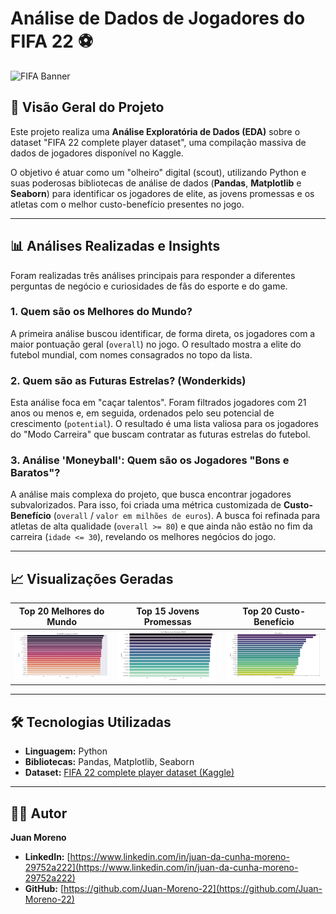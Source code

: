 # Análise de Dados de Jogadores do FIFA 22 ⚽

![FIFA Banner](https://i.imgur.com/A4w1f4I.jpg)

## 📖 Visão Geral do Projeto

Este projeto realiza uma **Análise Exploratória de Dados (EDA)** sobre o dataset "FIFA 22 complete player dataset", uma compilação massiva de dados de jogadores disponível no Kaggle.

O objetivo é atuar como um "olheiro" digital (scout), utilizando Python e suas poderosas bibliotecas de análise de dados (**Pandas**, **Matplotlib** e **Seaborn**) para identificar os jogadores de elite, as jovens promessas e os atletas com o melhor custo-benefício presentes no jogo.

---

## 📊 Análises Realizadas e Insights

Foram realizadas três análises principais para responder a diferentes perguntas de negócio e curiosidades de fãs do esporte e do game.

### 1. Quem são os Melhores do Mundo?
A primeira análise buscou identificar, de forma direta, os jogadores com a maior pontuação geral (`overall`) no jogo. O resultado mostra a elite do futebol mundial, com nomes consagrados no topo da lista.

### 2. Quem são as Futuras Estrelas? (Wonderkids)
Esta análise foca em "caçar talentos". Foram filtrados jogadores com 21 anos ou menos e, em seguida, ordenados pelo seu potencial de crescimento (`potential`). O resultado é uma lista valiosa para os jogadores do "Modo Carreira" que buscam contratar as futuras estrelas do futebol.

### 3. Análise 'Moneyball': Quem são os Jogadores "Bons e Baratos"?
A análise mais complexa do projeto, que busca encontrar jogadores subvalorizados. Para isso, foi criada uma métrica customizada de **Custo-Benefício** (`overall` / `valor em milhões de euros`). A busca foi refinada para atletas de alta qualidade (`overall >= 80`) e que ainda não estão no fim da carreira (`idade <= 30`), revelando os melhores negócios do jogo.

---

## 📈 Visualizações Geradas

| Top 20 Melhores do Mundo | Top 15 Jovens Promessas | Top 20 Custo-Benefício |
| :---: | :---: | :---: |
| ![Top 20 Overall](images/grafico_top_overall.png) | ![Top 15 Wonderkids](images/Top15_promessas.png) | ![Top 20 Custo-Benefício](images/Bom_barato.png) |

---

## 🛠️ Tecnologias Utilizadas

* **Linguagem:** Python
* **Bibliotecas:** Pandas, Matplotlib, Seaborn
* **Dataset:** [FIFA 22 complete player dataset (Kaggle)](https://www.kaggle.com/datasets/stefanoleone992/fifa-22-complete-player-dataset)

---

## 👨‍💻 Autor

**Juan Moreno**

* **LinkedIn:** [https://www.linkedin.com/in/juan-da-cunha-moreno-29752a222](https://www.linkedin.com/in/juan-da-cunha-moreno-29752a222)
* **GitHub:** [https://github.com/Juan-Moreno-22](https://github.com/Juan-Moreno-22)